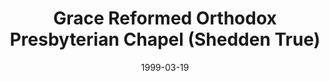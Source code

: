 ---
date: &id001 1999-03-19
end_date: null
location:
  address: 325888 Talbot Line (Highway 3)
  city: Shedden
  state: 'True'
minister:
- end: 2012-01-01
  name: K. Dale Collison
  start: 2004-01-01
  type: Pastor
ministers:
- K. Dale Collison
name: Grace Reformed Orthodox Presbyterian Chapel
names:
- end: 2012-01-01
  name: Grace Reformed Orthodox Presbyterian Chapel
  start: 1999-03-19
origination_date: *id001
raw_data: 'ON

  Shedden


  Grace Reformed Orthodox Presbyterian Chapel  (March 19, 1999-January 1, 2012)

  325888 Talbot Line (Highway 3)

  Pastor: K. Dale Collison, 2004-12

  '
received_from: null
states:
- 'True'
status:
  active: false
  end_date: 2012-01-01
  reason: null
  received_from: null
  withdrawal_to: null
title: Grace Reformed Orthodox Presbyterian Chapel (Shedden True)
year_established:
- 1999

---
